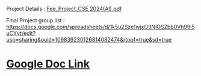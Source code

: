 Project Details : [Fee_Project_CSE 2024(AI).pdf](https://github.com/user-attachments/files/17038493/Fee_Project_CSE.2024.AI.pdf)

Final Project group list : https://docs.google.com/spreadsheets/d/1k5u2Sze1wjxO3NlOSZbb0Vh99i5uCYvt/edit?usp=sharing&ouid=109839230126814082474&rtpof=true&sd=true

# <a href="https://docs.google.com/document/d/1Z0FOqexlvPzD3GKYicw834U2K7gl_GmgKvypQjEsbjA/edit">Google Doc Link</a>

